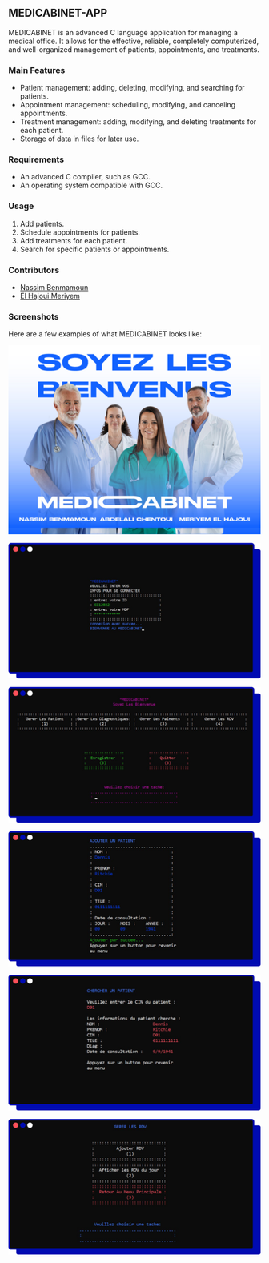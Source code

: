 ## MEDICABINET-APP

MEDICABINET is an advanced C language application for managing a medical office. It allows for the effective, reliable, completely computerized, and well-organized management of patients, appointments, and treatments.

### Main Features

- Patient management: adding, deleting, modifying, and searching for patients.
- Appointment management: scheduling, modifying, and canceling appointments.
- Treatment management: adding, modifying, and deleting treatments for each patient.
- Storage of data in files for later use.

### Requirements

- An advanced C compiler, such as GCC.
- An operating system compatible with GCC.

### Usage

1. Add patients.
2. Schedule appointments for patients.
3. Add treatments for each patient.
4. Search for specific patients or appointments.

### Contributors

- [Nassim Benmamoun](https://github.com/nassimBenmamoun)
- [El Hajoui Meriyem](https://github.com/Meriyemelhajoui)

### Screenshots

Here are a few examples of what MEDICABINET looks like:

![Screenshot 0](Screenshots/IMG-1st-SCREEN.jpg)

![Screenshot 1](Screenshots/MEDICABINET-APP1.png)

![Screenshot 2](Screenshots/MEDICABINET-APP2.png)

![Screenshot 3](Screenshots/MEDICABINET-APP3.png)

![Screenshot 4](Screenshots/MEDICABINET-APP4.png)

![Screenshot 5](Screenshots/MEDICABINET-APP5.png)

